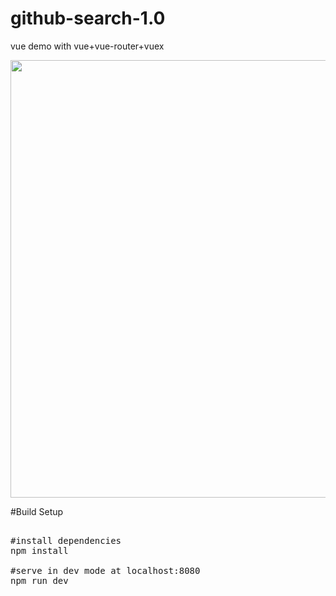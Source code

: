 # github-search-1.0
vue demo with vue+vue-router+vuex

<img src="https://github.com/Fantasy15/github-search-1.0/blob/master/src/asset/screenShoot.png" width="700px" style="max-width:100%;">

#Build Setup

<pre>

#install dependencies
npm install

#serve in dev mode at localhost:8080
npm run dev

</pre>
